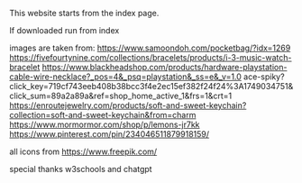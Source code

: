 This website starts from the index page. 

If downloaded run from index

images are taken from:
https://www.samoondoh.com/pocketbag/?idx=1269
https://fivefourtynine.com/collections/bracelets/products/i-3-music-watch-bracelet
https://www.blackheadshop.com/products/hardware-playstation-cable-wire-necklace?_pos=4&_psq=playstation&_ss=e&_v=1.0
ace-spiky?click_key=719cf743eeb408b38bcc3f4e2ec15ef382f24f24%3A1749034751&click_sum=89a2a89a&ref=shop_home_active_1&frs=1&crt=1
https://enroutejewelry.com/products/soft-and-sweet-keychain?collection=soft-and-sweet-keychain&from=charm
https://www.mormormor.com/shop/p/lemons-jr7kk
https://www.pinterest.com/pin/234046511879918159/

all icons from
https://www.freepik.com/

special thanks w3schools and chatgpt
